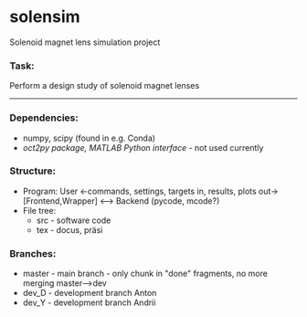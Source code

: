 # solensim
Solenoid magnet lens simulation project

### Task:
Perform a design study of solenoid magnet lenses

---

### Dependencies:
 - numpy, scipy (found in e.g. Conda)
 - _oct2py package, MATLAB Python interface_ - not used currently

### Structure:
 - Program: User <-commands, settings, targets in, results, plots out-> [Frontend,Wrapper] <--> Backend (pycode, mcode?)
 - File tree:
    - src - software code
    - tex - docus, präsi

### Branches:
 - master - main branch - only chunk in "done" fragments, no more merging master-->dev
 - dev_D - development branch Anton
 - dev_Y - development branch Andrii
